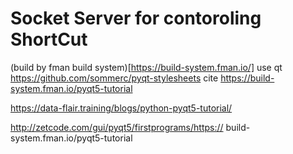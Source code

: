 # Socket Server for contoroling ShortCut

(build by fman build system)[https://build-system.fman.io/]
use qt https://github.com/sommerc/pyqt-stylesheets
cite
https://build-system.fman.io/pyqt5-tutorial

 https://data-flair.training/blogs/python-pyqt5-tutorial/
 
 http://zetcode.com/gui/pyqt5/firstprograms/https://
 build-system.fman.io/pyqt5-tutorial
